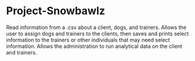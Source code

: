 # Project-Snowbawlz
Read information from a .csv about a client, dogs, and trainers.  Allows the user to assign dogs and trainers to the clients, then saves and prints select information to the trainers or other individuals that may need select information.  Allows the administration to run analytical data on the client and trainers.
